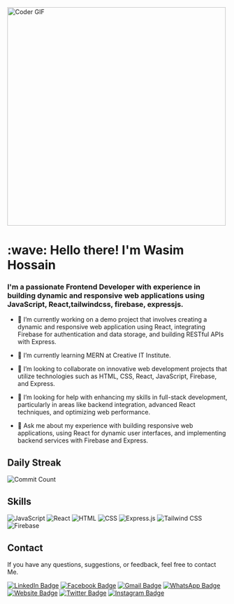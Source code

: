 <img src="https://media.giphy.com/media/SWoSkN6DxTszqIKEqv/giphy.gif" alt="Coder GIF" width="500">


<h1 align="left" id="macropower-title">:wave: Hello there! I'm Wasim Hossain</h1>
<h3 align="left">I'm a passionate Frontend Developer with experience in building dynamic and responsive web applications using JavaScript, React,tailwindcss, firebase, expressjs.</h3>



- 🔭 I’m currently working on a demo project that involves creating a dynamic and responsive web application using React, integrating Firebase for authentication and data storage, and building RESTful APIs with Express.
  
- 🌱 I’m currently learning MERN at Creative IT Institute.
  
- 👯 I’m looking to collaborate on innovative web development projects that utilize technologies such as HTML, CSS, React, JavaScript, Firebase, and Express.
  
- 🤔 I’m looking for help with enhancing my skills in full-stack development, particularly in areas like backend integration, advanced React techniques, and optimizing web performance.
  
- 💬 Ask me about my experience with building responsive web applications, using React for dynamic user interfaces, and implementing backend services with Firebase and Express.


 ## Daily Streak 

![Commit Count](https://github-readme-stats.vercel.app/api?username=wasim715&show_icons=true&count_private=true&hide=issues&hide_title=true&include_all_commits=true&custom_title=My%20GitHub%20Commit%20Count)

## Skills

![JavaScript](https://img.shields.io/badge/JavaScript-F7DF1E?style=for-the-badge&logo=javascript&logoColor=black)
![React](https://img.shields.io/badge/React-20232A?style=for-the-badge&logo=react&logoColor=61DAFB)
![HTML](https://img.shields.io/badge/HTML-E34F26?style=for-the-badge&logo=html5&logoColor=white)
![CSS](https://img.shields.io/badge/CSS-1572B6?style=for-the-badge&logo=css3&logoColor=white)
![Express.js](https://img.shields.io/badge/Express.js-000000?style=for-the-badge&logo=express&logoColor=white)
![Tailwind CSS](https://img.shields.io/badge/Tailwind%20CSS-38B2AC?style=for-the-badge&logo=tailwind-css&logoColor=white)
![Firebase](https://img.shields.io/badge/Firebase-FFCA28?style=for-the-badge&logo=firebase&logoColor=black)

## Contact

If you have any questions, suggestions, or feedback, feel free to contact Me.

[![LinkedIn Badge](https://img.shields.io/badge/-YourName-blue?style=flat&logo=Linkedin&logoColor=white&link=https://www.linkedin.com/in/yourprofile)](https://www.linkedin.com/in/yourprofile)
[![Facebook Badge](https://img.shields.io/badge/-VisitBDLand-1877F2?style=flat&logo=Facebook&logoColor=white&link=https://www.facebook.com/visitbdland)](https://www.facebook.com/visitbdland)
[![Gmail Badge](https://img.shields.io/badge/-support@visitbdland.com-D14836?style=flat&logo=Gmail&logoColor=white&link=mailto:support@visitbdland.com)](mailto:support@visitbdland.com)
[![WhatsApp Badge](https://img.shields.io/badge/-WhatsApp-25D366?style=flat&logo=WhatsApp&logoColor=white&link=https://wa.me/yourwhatsapplink)](https://wa.me/yourwhatsapplink)
[![Website Badge](https://img.shields.io/badge/-visitbdland.com-47CCCC?style=flat&logo=Google-Chrome&logoColor=white&link=https://www.visitbdland.com)](https://www.visitbdland.com)
[![Twitter Badge](https://img.shields.io/badge/-@VisitBDLand-1ca0f1?style=flat&labelColor=1ca0f1&logo=Twitter&logoColor=white&link=https://twitter.com/VisitBDLand)](https://twitter.com/VisitBDLand)
[![Instagram Badge](https://img.shields.io/badge/-@visitbdland-purple?style=flat&logo=Instagram&logoColor=white&link=https://instagram.com/visitbdland)](https://instagram.com/visitbdland)




